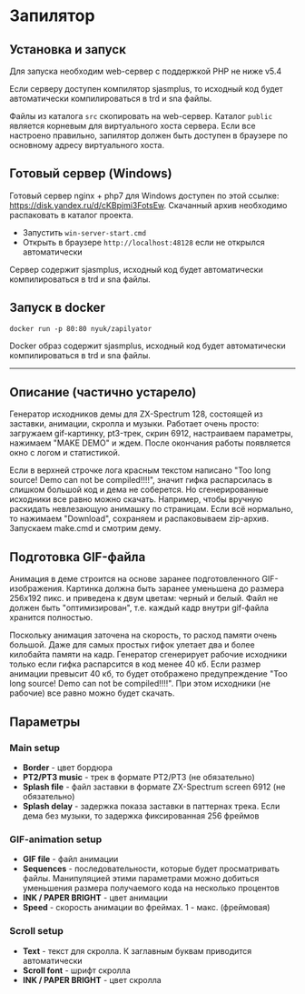 ﻿# Запилятор

## Установка и запуск 

Для запуска необходим web-сервер с поддержкой PHP не ниже v5.4

Если серверу доступен компилятор sjasmplus, то исходный код будет автоматически компилироваться в trd и sna файлы.


Файлы из каталога `src` скопировать на web-сервер. Каталог `public` является корневым для виртуального хоста сервера. Если все настроено правильно, запилятор должен быть доступен в браузере по основному адресу виртуального хоста. 

## Готовый сервер (Windows) 

Готовый сервер nginx + php7 для Windows доступен по этой ссылке: https://disk.yandex.ru/d/cKBpjmi3FotsEw. Скачанный архив необходимо распаковать в каталог проекта.

* Запустить `win-server-start.cmd`
* Открыть в браузере `http://localhost:48128` если не открылся автоматически

Сервер содержит sjasmplus, исходный код будет автоматически компилироваться в trd и sna файлы.  

## Запуск в docker

```
docker run -p 80:80 nyuk/zapilyator
```

Docker образ содержит sjasmplus, исходный код будет автоматически компилироваться в trd и sna файлы.

---

## Описание (частично устарело)
Генератор исходников демы для ZX-Spectrum 128, состоящей из заставки, анимации, скролла и музыки. Работает очень просто: загружаем gif-картинку, pt3-трек, скрин 6912, настраиваем параметры, нажимаем "MAKE DEMO" и ждем. После окончания работы появляется окно с логом и статистикой. 

Если в верхней строчке лога красным текстом написано "Too long source! Demo can not be compiled!!!!", значит гифка распарсилась в слишком большой код и дема не соберется. 
Но сгенерированные исходники все равно можно скачать. Например, чтобы вручную раскидать невлезающую анимашку по страницам. Если всё нормально, то нажимаем "Download", сохраняем и распаковываем zip-архив. Запускаем make.cmd и смотрим дему.

## Подготовка GIF-файла

Анимация в деме строится на основе заранее подготовленного GIF-изображения. Картинка должна быть заранее уменьшена до размера 256х192 пикс. и приведена к двум цветам: черный и белый. Файл не должен быть "оптимизирован", т.е. каждый кадр внутри gif-файла хранится полностью.

Поскольку анимация заточена на скорость, то расход памяти очень большой. Даже для самых простых гифок улетает два и более килобайта памяти на кадр. Генератор сгенерирует рабочие исходники только если гифка распарсится в код менее 40 кб. Если размер анимации превысит 40 кб, то будет отображено предупреждение "Too long source! Demo can not be compiled!!!!". При этом исходники (не рабочие) все равно можно будет скачать.

## Параметры

### Main setup
* **Border** - цвет бордюра
* **PT2/PT3 music** - трек в формате PT2/PT3 (не обязательно)
* **Splash file** - файл заставки в формате ZX-Spectrum screen 6912 (не обязательно)
* **Splash delay** - задержка показа заставки в паттернах трека. Если дема без музыки, то задержка фиксированная 256 фреймов

### GIF-animation setup
* **GIF file** - файл анимации
* **Sequences** - последовательности, которые будет просматривать файлы. Манипуляцией этими параметрами можно добиться уменьшения размера получаемого кода на несколько процентов
* **INK / PAPER BRIGHT** - цвет анимации
* **Speed** - скорость анимации во фреймах. 1 - макс. (фреймовая)

### Scroll setup
* **Text** - текст для скролла. К заглавным буквам приводится автоматически
* **Scroll font** - шрифт скролла
* **INK / PAPER BRIGHT** - цвет скролла
